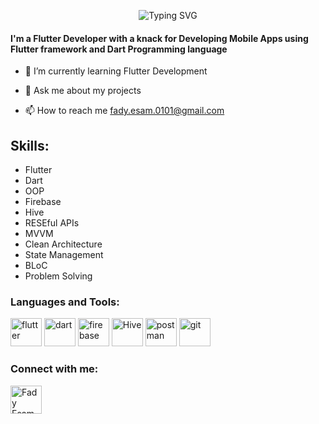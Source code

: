 
<p align="center">
  <img src="https://readme-typing-svg.herokuapp.com?font=Fira+Code&weight=600&size=40&pause=1000&color=2F80ED&width=435&lines=Hi+there%F0%9F%91%8B,+I'm+Fady+Esam" alt="Typing SVG" />
</p>

<h4>
        I'm a Flutter Developer with a knack for Developing Mobile Apps using Flutter framework and Dart Programming language
</h4>

- 🌱 I’m currently learning Flutter Development

- 💬 Ask me about my projects

- 📫 How to reach me fady.esam.0101@gmail.com


## Skills: 
* Flutter
* Dart
* OOP
* Firebase
* Hive
* RESEful APIs
* MVVM 
* Clean Architecture
* State Management 
* BLoC
* Problem Solving
<!-- * Data Structure -->



<h3 align="left">Languages and Tools:</h3>
<p align="left"> 
        <img src="https://www.vectorlogo.zone/logos/flutterio/flutterio-icon.svg" alt="flutter" width="50" height="45"/> 
        <img src="https://www.vectorlogo.zone/logos/dartlang/dartlang-icon.svg" alt="dart" width="50" height="45"/>  
        <img src="https://www.vectorlogo.zone/logos/firebase/firebase-icon.svg" alt="firebase" width="50" height="45"/>
        <img src="https://encrypted-tbn0.gstatic.com/images?q=tbn:ANd9GcTMPq4YNrCDzxfBUu7I4wlkncj7XnUgF8rl1A&s" alt="Hive" width="50" height="45" />
        <img src="https://www.vectorlogo.zone/logos/getpostman/getpostman-icon.svg" alt="postman" width="50" height="45"/> 
        <img src="https://www.vectorlogo.zone/logos/git-scm/git-scm-icon.svg" alt="git" width="50" height="45"/> 
        <!-- <img src="https://raw.githubusercontent.com/isocpp/logos/master/cpp_logo.png" alt="C++" width="50" height="45" /> -->
        
</p>

<h3 align="left">Connect with me:</h3>
<p align="left">

<!--<a href="https://www.linkedin.com/in/fadyesam/" target="blank"><img align="center" src="https://raw.githubusercontent.com/rahuldkjain/github-profile-readme-generator/master/src/images/icons/Social/linked-in-alt.svg" alt="Fady Esam" height="45" width="50" /></a> -->
<a href="https://www.facebook.com/FadyEsam01" target="blank"><img align="center" src="https://raw.githubusercontent.com/rahuldkjain/github-profile-readme-generator/master/src/images/icons/Social/facebook.svg" alt="Fady Esam" height="45" width="50" /></a>

</p>


